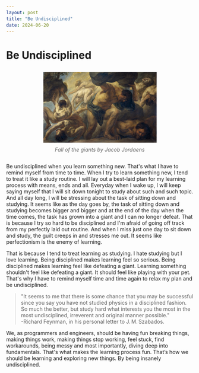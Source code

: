```yaml
---
layout: post
title: "Be Undisciplined"
date: 2024-06-20
---
```


# Be Undisciplined

<div style="text-align: center; margin: 2em 0;">
    <img src="../assets/be_undisciplined/Jacob_Jordaens-Fall_of_the_giants.jpg" width="305" height="191" alt>
    <p style="font-style: italic; color: #666; margin-top: 0.5em; font-size: 12">Fall of the giants by Jacob Jordaens</p>
</div>

Be undisciplined when you learn something new. That's what I have to remind myself from time to time. When I try to learn something new, I tend to treat it like a study routine. I will lay out a best-laid plan for my learning process with means, ends and all. Everyday when I wake up, I will keep saying myself that I will sit down tonight to study about such and such topic. And all day long, I will be stressing about the task of sitting down and studying. It seems like as the day goes by, the task of sitting down and studying becomes bigger and bigger and at the end of the day when the time comes, the task has grown into a giant and I can no longer defeat. That is because I try so hard to be disciplined and I'm afraid of going off track from my perfectly laid out routine. And when I miss just one day to sit down and study, the guilt creeps in and stresses me out. It seems like perfectionism is the enemy of learning.

That is because I tend to treat learning as studying. I hate studying but I love learning. Being disciplined makes learning feel so serious. Being disciplined makes learning feel like defeating a giant. Learning something shouldn't feel like defeating a giant. It should feel like playing with your pet. That's why I have to remind myself time and time again to relax my plan and be undisciplined.

> "It seems to me that there is some chance that you may be successful since you say you have not studied physics in a disciplined fashion. So much the better, but study hard what interests you the most in the most undisciplined, irreverent and original manner possible."  
> -Richard Feynman, in his personal letter to J. M. Szabados.

We, as programmers and engineers, should be having fun breaking things, making things work, making things stop working, feel stuck, find workarounds, being messy and most importantly, diving deep into fundamentals. That's what makes the learning process fun. That’s how we should be learning and exploring new things. By being insanely undisciplined.
